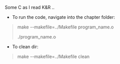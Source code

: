 Some C as I read K&R ..

- To run the code, navigate into the chapter folder:
>make --makefile=../Makefile program_name.o
>
>./program_name.o

- To clean dir:
>make --makefile=../Makefile clean

